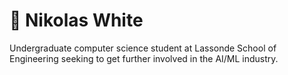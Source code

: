 # 🪿 Nikolas White

Undergraduate computer science student at Lassonde School of Engineering seeking to get further involved in the AI/ML industry.

